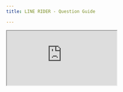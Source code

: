 ```yaml
---
title: LINE RIDER - Question Guide

---
```


<div class='iframe-container'>
<iframe class='iframe' src="https://benlardie.github.io/Music-Site/images/rider-guide.pdf" allowfullscreen></iframe>
</div>